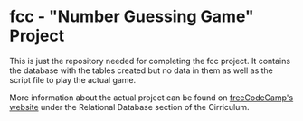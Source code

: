 # fcc - "Number Guessing Game" Project
This is just the repository needed for completing the fcc project. It contains the database with the tables created but no data in them as well as the script file to play the actual game.

More information about the actual project can be found on [freeCodeCamp's website](https://www.freecodecamp.org) under the Relational Database section of the Cirriculum.
